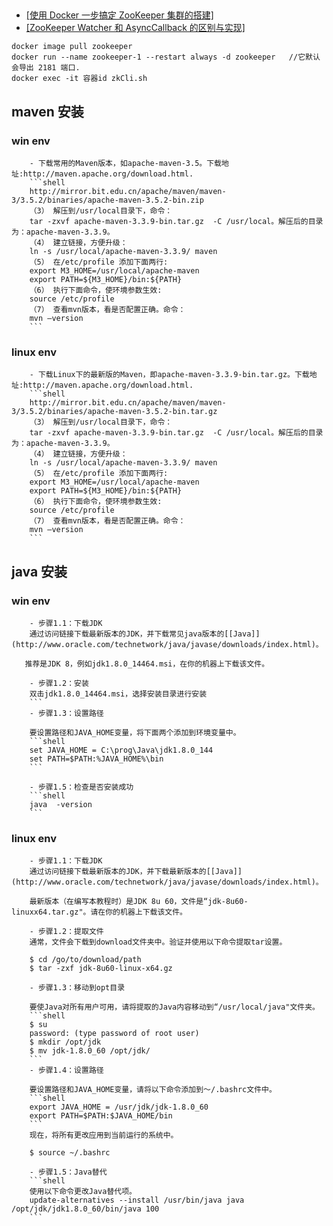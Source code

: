 

##
- [[使用 Docker 一步搞定 ZooKeeper 集群的搭建]](https://segmentfault.com/a/1190000006907443)
- [[ZooKeeper Watcher 和 AsyncCallback 的区别与实现]](http://blog.jobbole.com/104833/)
```shell
docker image pull zookeeper
docker run --name zookeeper-1 --restart always -d zookeeper   //它默认会导出 2181 端口.
docker exec -it 容器id zkCli.sh 
```

## maven 安装

### win env
        - 下载常用的Maven版本，如apache-maven-3.5。下载地址:http://maven.apache.org/download.html.
        ```shell
        http://mirror.bit.edu.cn/apache/maven/maven-3/3.5.2/binaries/apache-maven-3.5.2-bin.zip
        （3） 解压到/usr/local目录下，命令：
        tar -zxvf apache-maven-3.3.9-bin.tar.gz  -C /usr/local。解压后的目录为：apache-maven-3.3.9。
        （4） 建立链接，方便升级：
        ln -s /usr/local/apache-maven-3.3.9/ maven
        （5） 在/etc/profile 添加下面两行:
        export M3_HOME=/usr/local/apache-maven
        export PATH=${M3_HOME}/bin:${PATH}
        （6） 执行下面命令，使环境参数生效:
        source /etc/profile
        （7） 查看mvn版本，看是否配置正确。命令：
        mvn –version
        ```
### linux env
        - 下载Linux下的最新版的Maven，即apache-maven-3.3.9-bin.tar.gz。下载地址:http://maven.apache.org/download.html.
        ```shell
        http://mirror.bit.edu.cn/apache/maven/maven-3/3.5.2/binaries/apache-maven-3.5.2-bin.tar.gz
        （3） 解压到/usr/local目录下，命令：
        tar -zxvf apache-maven-3.3.9-bin.tar.gz  -C /usr/local。解压后的目录为：apache-maven-3.3.9。
        （4） 建立链接，方便升级：
        ln -s /usr/local/apache-maven-3.3.9/ maven
        （5） 在/etc/profile 添加下面两行:
        export M3_HOME=/usr/local/apache-maven
        export PATH=${M3_HOME}/bin:${PATH}
        （6） 执行下面命令，使环境参数生效:
        source /etc/profile
        （7） 查看mvn版本，看是否配置正确。命令：
        mvn –version
        ```

## java 安装

### win env
        
        - 步骤1.1：下载JDK
        通过访问链接下载最新版本的JDK，并下载常见java版本的[[Java]](http://www.oracle.com/technetwork/java/javase/downloads/index.html)。

       推荐是JDK 8，例如jdk1.8.0_14464.msi，在你的机器上下载该文件。

        - 步骤1.2：安装
        双击jdk1.8.0_14464.msi，选择安装目录进行安装
        ```
        - 步骤1.3：设置路径

        要设置路径和JAVA_HOME变量，将下面两个添加到环境变量中。
        ```shell
        set JAVA_HOME = C:\prog\Java\jdk1.8.0_144
        set PATH=$PATH:%JAVA_HOME%\bin
        ```

        - 步骤1.5：检查是否安装成功
        ```shell
        java  -version
        ```



### linux env
        
        - 步骤1.1：下载JDK
        通过访问链接下载最新版本的JDK，并下载最新版本的[[Java]](http://www.oracle.com/technetwork/java/javase/downloads/index.html)。

        最新版本（在编写本教程时）是JDK 8u 60，文件是“jdk-8u60-linuxx64.tar.gz"。请在你的机器上下载该文件。

        - 步骤1.2：提取文件
        通常，文件会下载到download文件夹中。验证并使用以下命令提取tar设置。

        $ cd /go/to/download/path
        $ tar -zxf jdk-8u60-linux-x64.gz

        - 步骤1.3：移动到opt目录

        要使Java对所有用户可用，请将提取的Java内容移动到“/usr/local/java"文件夹。
        ```shell
        $ su 
        password: (type password of root user)
        $ mkdir /opt/jdk
        $ mv jdk-1.8.0_60 /opt/jdk/
        ```
        - 步骤1.4：设置路径

        要设置路径和JAVA_HOME变量，请将以下命令添加到〜/.bashrc文件中。
        ```shell
        export JAVA_HOME = /usr/jdk/jdk-1.8.0_60
        export PATH=$PATH:$JAVA_HOME/bin
        ```
        现在，将所有更改应用到当前运行的系统中。

        $ source ~/.bashrc

        - 步骤1.5：Java替代
        ```shell
        使用以下命令更改Java替代项。
        update-alternatives --install /usr/bin/java java /opt/jdk/jdk1.8.0_60/bin/java 100
        ```

